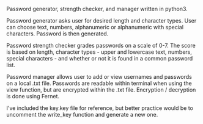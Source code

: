 Password generator, strength checker, and manager written in python3.

Password generator asks user for desired length and character types. User can choose text, numbers, alphanumeric or alphanumeric with special characters. Password is then generated.

Password strength checker grades passwords on a scale of 0-7. The score is based on length, character types - upper and lowercase text, numbers, special characters - and whether or not it is found in a common password list.

Password manager allows user to add or view usernames and passwords on a local .txt file. Passwords are readable within terminal when using the view function, but are encrypted within the .txt file. Encryption / decryption is done using Fernet.

I've included the key.key file for reference, but better practice would be to uncomment the write_key function and generate a new one.
